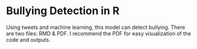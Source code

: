 # Bullying Detection in R
Using tweets and machine learning, this model can detect bullying.
There are two files: RMD & PDF. I recommend the PDF for easy visualization of the code and outputs.
